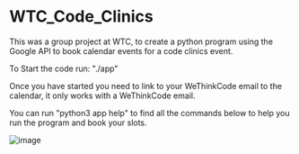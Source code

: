 # WTC_Code_Clinics
This was a group project at WTC, to create a python program using the Google API to book calendar events for a code clinics event.

To Start the code run: "./app"

Once you have started you need to link to your WeThinkCode email to the calendar, it only works with a WeThinkCode email.

You can run "python3 app help" to find all the commands below to help you run the program and book your slots.

![image](https://user-images.githubusercontent.com/44778545/126965375-b8f51276-cfe1-4f0f-b9fe-e307f0fec917.png)
